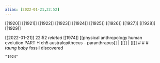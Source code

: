 ```yaml
---
alias: [2022-01-21,22:52]
---
```

[[1920]] [[1921]] [[1922]] [[1923]] [[1924]] [[1925]] [[1926]] [[1927]] [[1928]] [[1929]]

[[2022-01-21]] 22:52 _related_ [[1974]] [[physical anthropology human evolution PART H ch5 australopithecus - paranthrapus]] | [[]] | [[]] # # #
*taung baby* fossil discovered
```query
"1924"
```